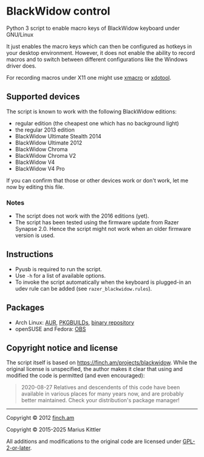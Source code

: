 # BlackWidow control
Python 3 script to enable macro keys of BlackWidow keyboard under GNU/Linux

It just enables the macro keys which can then be configured as hotkeys in your desktop environment.
However, it does not enable the ability to record macros and to switch between different configurations
like the Windows driver does.

For recording macros under X11 one might use [xmacro](http://download.sarine.nl/xmacro/Description.html)
or [xdotool](http://www.semicomplete.com/projects/xdotool/).

## Supported devices
The script is known to work with the following BlackWidow editions:
- regular edition (the cheapest one which has no background light)
- the regular 2013 edition
- BlackWidow Ultimate Stealth 2014
- BlackWidow Ultimate 2012
- BlackWidow Chroma
- BlackWidow Chroma V2
- BlackWidow V4
- BlackWidow V4 Pro

If you can confirm that those or other devices work or don't work, let me now by editing this file.

### Notes
- The script does not work with the 2016 editions (yet).
- The script has been tested using the firmware update from Razer Synapse 2.0.
  Hence the script might not work when an older firmware version is used.

## Instructions
- Pyusb is required to run the script.
- Use ```-h``` for a list of available options.
- To invoke the script automatically when the keyboard is plugged-in an udev
  rule can be added (see ```razer_blackwidow.rules```).

## Packages
- Arch Linux: [AUR](https://aur.archlinux.org/packages/blackwidowcontrol),
  [PKGBUILDs](https://github.com/Martchus/PKGBUILDs), [binary repository](https://martchus.dyn.f3l.de/repo/arch/ownstuff)
- openSUSE and Fedora:
  [OBS](https://software.opensuse.org//download.html?project=home%3Amkittler&package=blackwidowcontrol)

## Copyright notice and license
The script itself is based on https://finch.am/projects/blackwidow. While the
original license is unspecified, the author makes it clear that using and
modified the code is permitted (and even encouraged):

> 2020-08-27 Relatives and descendents of this code have been available in
various places for many years now, and are probably better maintained. Check
your distribution's package manager!

---

Copyright © 2012 [finch.am](https://finch.am)

Copyright © 2015-2025 Marius Kittler

All additions and modifications to the original code are licensed under
[GPL-2-or-later](LICENSE).
